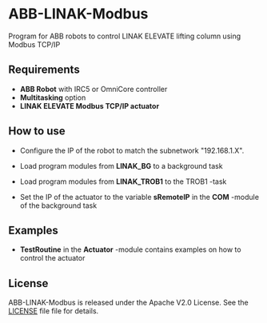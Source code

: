 # ABB-LINAK-Modbus
Program for ABB robots to control LINAK ELEVATE lifting column using Modbus TCP/IP


## Requirements

- **ABB Robot** with IRC5 or OmniCore controller
- **Multitasking** option
- **LINAK ELEVATE Modbus TCP/IP actuator**

## How to use

- Configure the IP of the robot to match the subnetwork "192.168.1.X".

- Load program modules from **LINAK_BG** to a background task
- Load program modules from **LINAK_TROB1** to the TROB1 -task
- Set the IP of the actuator to the variable **sRemoteIP** in the **COM** -module of the background task

## Examples
- **TestRoutine** in the **Actuator** -module contains examples on how to control the actuator


## License

ABB-LINAK-Modbus is released under the Apache V2.0 License. See the [LICENSE](./LICENSE) file file for details.
